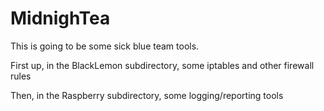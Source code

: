 # MidnighTea

This is going to be some sick blue team tools. 

First up, in the BlackLemon subdirectory, some iptables and other firewall rules

Then, in the Raspberry subdirectory, some logging/reporting tools

